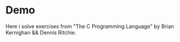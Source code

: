 # Demo

Here i solve exercises from "The C Programming Language" by Brian Kernighan && Dennis Ritchie.

